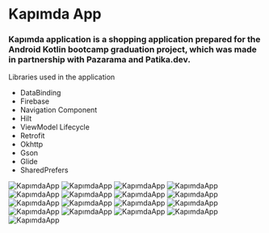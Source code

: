 # Kapımda App

### Kapımda application is a shopping application prepared for the Android Kotlin bootcamp graduation project, which was made in partnership with Pazarama and Patika.dev.


Libraries used in the application

 - DataBinding
 - Firebase
 - Navigation Component
 - Hilt
 - ViewModel Lifecycle
 - Retrofit
 - Okhttp
 - Gson
 - Glide
 - SharedPrefers




![KapımdaApp](https://github.com/berkedursunoglu/Kapimda/blob/master/appimages/1.jpg?raw=true)
![KapımdaApp](https://github.com/berkedursunoglu/Kapimda/blob/master/appimages/2.jpg?raw=true)
![KapımdaApp](https://github.com/berkedursunoglu/Kapimda/blob/master/appimages/3.jpg?raw=true)
![KapımdaApp](https://github.com/berkedursunoglu/Kapimda/blob/master/appimages/4.jpg?raw=true)
![KapımdaApp](https://github.com/berkedursunoglu/Kapimda/blob/master/appimages/5.jpg?raw=true)
![KapımdaApp](https://github.com/berkedursunoglu/Kapimda/blob/master/appimages/6.jpg?raw=true)
![KapımdaApp](https://github.com/berkedursunoglu/Kapimda/blob/master/appimages/7.jpg?raw=true)
![KapımdaApp](https://github.com/berkedursunoglu/Kapimda/blob/master/appimages/8.jpg?raw=true)
![KapımdaApp](https://github.com/berkedursunoglu/Kapimda/blob/master/appimages/9.jpg?raw=true)
![KapımdaApp](https://github.com/berkedursunoglu/Kapimda/blob/master/appimages/10.jpg?raw=true)
![KapımdaApp](https://github.com/berkedursunoglu/Kapimda/blob/master/appimages/11.jpg?raw=true)
![KapımdaApp](https://github.com/berkedursunoglu/Kapimda/blob/master/appimages/12.jpg?raw=true)
![KapımdaApp](https://github.com/berkedursunoglu/Kapimda/blob/master/appimages/13.jpg?raw=true)
![KapımdaApp](https://github.com/berkedursunoglu/Kapimda/blob/master/appimages/14.jpg?raw=true)
![KapımdaApp](https://github.com/berkedursunoglu/Kapimda/blob/master/appimages/15.jpg?raw=true)
![KapımdaApp](https://github.com/berkedursunoglu/Kapimda/blob/master/appimages/16.jpg?raw=true)
![KapımdaApp](https://github.com/berkedursunoglu/Kapimda/blob/master/appimages/17.jpg?raw=true)
